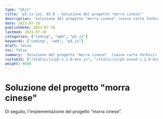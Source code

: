 ```yaml
---
type: "p5js"
title: 'p5.js Lez. 05.6 - Soluzione del progetto "morra cinese"'
description: 'Soluzione del progetto "morra cinese" (sasso carta forbici)'
date: 2023-07-18
publishdate: 2023-07-18
lastmod: 2023-07-18
categories: ["coding", "web", "p5.js"]
keywords: ["coding", "web", "p5.js"]
draft: false
toc: false
summary: 'Soluzione del progetto "morra cinese"  (sasso carta forbici)'
customJS: ["/static/js/p5-1.2.0-min.js", "/static/js/p5.sound-1.2.0-min.js", "/static/coding/web/p5js/progettoMorraCinese.js"]
weight: 8648
---
```


# Soluzione del progetto "morra cinese"

Di seguito, l'implementazione del progetto "morra cinese".

<div id="progettoMorraCinese"></div>
